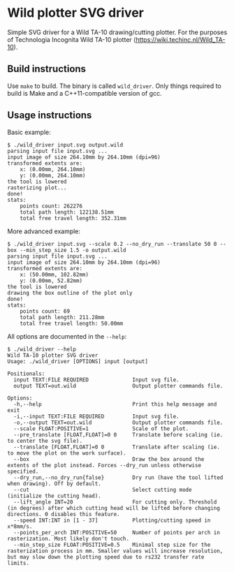 # Wild plotter SVG driver
Simple SVG driver for a Wild TA-10 drawing/cutting plotter. For the purposes of Technologia Incognita Wild TA-10 plotter (https://wiki.techinc.nl/Wild_TA-10).

## Build instructions
Use `make` to build. The binary is called `wild_driver`. Only things required to build is Make and a C++11-compatible version of gcc.

## Usage instructions

Basic example:
```
$ ./wild_driver input.svg output.wild
parsing input file input.svg ...
input image of size 264.10mm by 264.10mm (dpi=96)
transformed extents are:
    x: (0.00mm, 264.10mm)
    y: (0.00mm, 264.10mm)
the tool is lowered
rasterizing plot...
done!
stats:
    points count: 262276
    total path length: 122138.51mm
    total free travel length: 352.31mm
```

More advanced example:
```
$ ./wild_driver input.svg --scale 0.2 --no_dry_run --translate 50 0 --box --min_step_size 1.5 -o output.wild
parsing input file input.svg ...
input image of size 264.10mm by 264.10mm (dpi=96)
transformed extents are:
    x: (50.00mm, 102.82mm)
    y: (0.00mm, 52.82mm)
the tool is lowered
drawing the box outline of the plot only
done!
stats:
    points count: 69
    total path length: 211.28mm
    total free travel length: 50.00mm
```

All options are documented in the `--help`:
```
$ ./wild_driver --help
Wild TA-10 plotter SVG driver
Usage: ./wild_driver [OPTIONS] input [output]

Positionals:
  input TEXT:FILE REQUIRED              Input svg file.
  output TEXT=out.wild                  Output plotter commands file.

Options:
  -h,--help                             Print this help message and exit
  -i,--input TEXT:FILE REQUIRED         Input svg file.
  -o,--output TEXT=out.wild             Output plotter commands file.
  --scale FLOAT:POSITIVE=1              Scale of the plot.
  --pre_translate [FLOAT,FLOAT]=0 0     Translate before scaling (ie. to center the svg file).
  --translate [FLOAT,FLOAT]=0 0         Translate after scaling (ie. to move the plot on the work surface).
  --box                                 Draw the box around the extents of the plot instead. Forces --dry_run unless otherwise specified.
  --dry_run,--no_dry_run{false}         Dry run (have the tool lifted when drawing). Off by default.
  --cut                                 Select cutting mode (initialize the cutting head).
  --lift_angle INT=20                   For cutting only. Threshold (in degrees) after which cutting head will be lifted before changing directions. 0 disables this feature.
  --speed INT:INT in [1 - 37]           Plotting/cutting speed in x*8mm/s.
  --points_per_arch INT:POSITIVE=50     Number of points per arch in rasterization. Most likely don't touch.
  --min_step_size FLOAT:POSITIVE=0.5    Minimal step size for the rasterization process in mm. Smaller values will increase resolution, but may slow down the plotting speed due to rs232 transfer rate limits.
```
